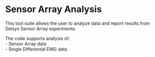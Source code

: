 # Sensor Array Analysis

This tool suite allows the user to analyze data and report results from Delsys Sensor Array experiments.

The code supports analysis of:   
    - Sensor Array data  
	- Single Differential EMG data  